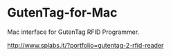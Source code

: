 GutenTag-for-Mac
================

Mac interface for GutenTag RFID Programmer. 

http://www.splabs.it/?portfolio=gutentag-2-rfid-reader
